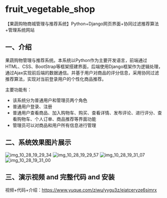 # fruit_vegetable_shop
【果蔬购物商城管理与推荐系统】Python+Django网页界面+协同过滤推荐算法+管理系统网站

## 一、介绍
果蔬购物管理与推荐系统。本系统以Python作为主要开发语言，前端通过HTML、CSS、BootStrap等框架搭建界面，后端使用Django框架作为逻辑处理，通过Ajax实现前后端的数据通信。并基于用户对商品的评分信息，采用协同过滤推荐算法，实现对当前登录用户的个性化商品推荐。

主要功能有：

- 该系统分为普通用户和管理员两个角色
- 普通用户登录、注册
- 普通用户查看商品、加入购物车、购买、查看详情、发布评论、进行评分、查看购物车、个人订单、商品推荐等界面功能
- 管理员可以对商品和用户所有信息进行管理

## 二、系统效果图片展示
![img_10_28_19_29_34](https://github.com/user-attachments/assets/ee453789-f531-40d0-8509-c3256c0ca36b)
![img_10_28_19_29_57](https://github.com/user-attachments/assets/e1616374-cc27-4da9-b9fd-56798441440c)
![img_10_28_19_31_07](https://github.com/user-attachments/assets/5761a1e2-a03a-4ccf-a85b-310a1dc80368)
![img_10_28_19_31_00](https://github.com/user-attachments/assets/375af13f-45b1-40a1-99cf-08bc536ead84)

## 三、演示视频 and 完整代码 and 安装
视频+代码+介绍：https://www.yuque.com/ziwu/yygu3z/eiatceryze6simrx
